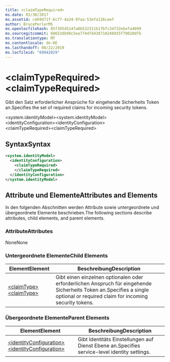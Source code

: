 ```yaml
---
title: <claimTypeRequired>
ms.date: 03/30/2017
ms.assetid: c469d71f-6c77-4a24-97aa-53efa126ceef
author: BrucePerlerMS
ms.openlocfilehash: 85f3954514fa8b532311b1fbfc34f32ebefa4099
ms.sourcegitcommit: 68653db98c5ea7744fd438710248935f70020dfb
ms.translationtype: MT
ms.contentlocale: de-DE
ms.lasthandoff: 08/22/2019
ms.locfileid: "69942829"
---
```

# <a name="claimtyperequired"></a><span data-ttu-id="28e9c-101">\<claimTypeRequired></span><span class="sxs-lookup"><span data-stu-id="28e9c-101">\<claimTypeRequired></span></span>
<span data-ttu-id="28e9c-102">Gibt den Satz erforderlicher Ansprüche für eingehende Sicherheits Token an.</span><span class="sxs-lookup"><span data-stu-id="28e9c-102">Specifies the set of required claims for incoming security tokens.</span></span>  
  
 <span data-ttu-id="28e9c-103">\<system.identityModel></span><span class="sxs-lookup"><span data-stu-id="28e9c-103">\<system.identityModel></span></span>  
<span data-ttu-id="28e9c-104">\<identityConfiguration></span><span class="sxs-lookup"><span data-stu-id="28e9c-104">\<identityConfiguration></span></span>  
<span data-ttu-id="28e9c-105">\<claimTypeRequired></span><span class="sxs-lookup"><span data-stu-id="28e9c-105">\<claimTypeRequired></span></span>  
  
## <a name="syntax"></a><span data-ttu-id="28e9c-106">Syntax</span><span class="sxs-lookup"><span data-stu-id="28e9c-106">Syntax</span></span>  
  
```xml  
<system.identityModel>  
  <identityConfiguration>  
    <claimTypeRequired>  
    </claimTypeRequired>  
  </identityConfiguration>  
</system.identityModel>  
```  
  
## <a name="attributes-and-elements"></a><span data-ttu-id="28e9c-107">Attribute und Elemente</span><span class="sxs-lookup"><span data-stu-id="28e9c-107">Attributes and Elements</span></span>  
 <span data-ttu-id="28e9c-108">In den folgenden Abschnitten werden Attribute sowie untergeordnete und übergeordnete Elemente beschrieben.</span><span class="sxs-lookup"><span data-stu-id="28e9c-108">The following sections describe attributes, child elements, and parent elements.</span></span>  
  
### <a name="attributes"></a><span data-ttu-id="28e9c-109">Attribute</span><span class="sxs-lookup"><span data-stu-id="28e9c-109">Attributes</span></span>  
 <span data-ttu-id="28e9c-110">None</span><span class="sxs-lookup"><span data-stu-id="28e9c-110">None</span></span>  
  
### <a name="child-elements"></a><span data-ttu-id="28e9c-111">Untergeordnete Elemente</span><span class="sxs-lookup"><span data-stu-id="28e9c-111">Child Elements</span></span>  
  
|<span data-ttu-id="28e9c-112">Element</span><span class="sxs-lookup"><span data-stu-id="28e9c-112">Element</span></span>|<span data-ttu-id="28e9c-113">Beschreibung</span><span class="sxs-lookup"><span data-stu-id="28e9c-113">Description</span></span>|  
|-------------|-----------------|  
|[<span data-ttu-id="28e9c-114">\<claimType></span><span class="sxs-lookup"><span data-stu-id="28e9c-114">\<claimType></span></span>](claimtype.md)|<span data-ttu-id="28e9c-115">Gibt einen einzelnen optionalen oder erforderlichen Anspruch für eingehende Sicherheits Token an.</span><span class="sxs-lookup"><span data-stu-id="28e9c-115">Specifies a single optional or required claim for incoming security tokens.</span></span>|  
  
### <a name="parent-elements"></a><span data-ttu-id="28e9c-116">Übergeordnete Elemente</span><span class="sxs-lookup"><span data-stu-id="28e9c-116">Parent Elements</span></span>  
  
|<span data-ttu-id="28e9c-117">Element</span><span class="sxs-lookup"><span data-stu-id="28e9c-117">Element</span></span>|<span data-ttu-id="28e9c-118">Beschreibung</span><span class="sxs-lookup"><span data-stu-id="28e9c-118">Description</span></span>|  
|-------------|-----------------|  
|[<span data-ttu-id="28e9c-119">\<identityConfiguration></span><span class="sxs-lookup"><span data-stu-id="28e9c-119">\<identityConfiguration></span></span>](identityconfiguration.md)|<span data-ttu-id="28e9c-120">Gibt Identitäts Einstellungen auf Dienst Ebene an.</span><span class="sxs-lookup"><span data-stu-id="28e9c-120">Specifies service-level identity settings.</span></span>|
